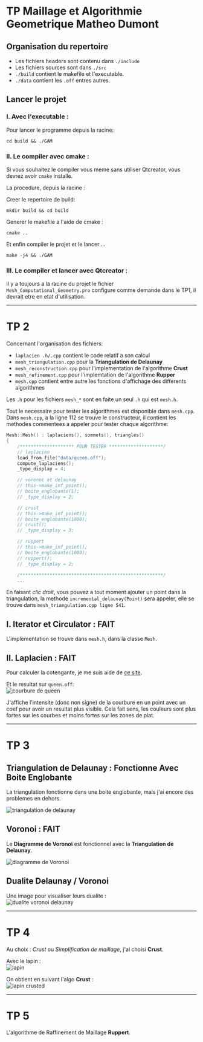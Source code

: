 # TP Maillage et Algorithmie Geometrique Matheo Dumont

## Organisation du repertoire
* Les fichiers headers sont contenu dans `./include`
* Les fichiers sources sont dans `./src`
* `./build` contient le makefile et l'executable.
* `./data` contient les `.off` entres autres.

## Lancer le projet
     
### I. Avec l'executable :
Pour lancer le programme depuis la racine:  
```
cd build && ./GAM
```
   
### II. Le compiler avec cmake :
Si vous souhaitez le compiler vous meme sans utiliser Qtcreator, vous devrez avoir `cmake` installe.

La procedure, depuis la racine :

Creer le repertoire de build:
```
mkdir build && cd build
```

Generer le makefile a l'aide de cmake :
```
cmake ..
```

Et enfin compiler le projet et le lancer ...
```
make -j4 && ./GAM
```
   
### III. Le compiler et lancer avec Qtcreator :
   
Il y a toujours a la racine du projet le fichier `Mesh_Computational_Geometry.pro` configure comme demande dans le TP1,
il devrait etre en etat d'utilisation.
  
---

# TP 2
Concernant l'organisation des fichiers:  

- `laplacien .h/.cpp` contient le code relatif a son calcul
- `mesh_triangulation.cpp` pour la **Triangulation de Delaunay**
- `mesh_reconstruction.cpp` pour l'implementation de l'algorithme **Crust**
- `mesh_refinement.cpp` pour l'implemtation de l'algorithme **Rupper**
- `mesh.cpp` contient entre autre les fonctions d'affichage des differents algorithmes


Les `.h` pour les fichiers `mesh_*` sont en faite un seul `.h` qui est `mesh.h`. 

Tout le necessaire pour tester les algorithmes est disponible dans `mesh.cpp`.
Dans `mesh.cpp`, a la ligne 112 se trouve le constructeur, il contient les methodes commentees a appeler pour
tester chaque algorithme:
```cpp
Mesh::Mesh() : laplaciens(), sommets(), triangles()
{
    /******************** POUR TESTER ********************/
    // laplacien
    load_from_file("data/queen.off");
    compute_laplaciens();
    _type_display = 4;

    // voronoi et delaunay
    // this->make_inf_point();
    // boite_englobante(1);
    // _type_display = 2;

    // crust
    // this->make_inf_point();
    // boite_englobante(1000);
    // crust();
    // _type_display = 3;

    // ruppert
    // this->make_inf_point();
    // boite_englobante(1000);
    // ruppert();
    // _type_display = 2;

    /*****************************************************/
    ...
```
En faisant *clic droit*, vous pouvez a tout moment ajouter un point dans la triangulation, la methode `incremental_delaunay(Point)` sera appeler, elle se trouve dans `mesh_triangulation.cpp ligne 541`.



## I. Iterator et Circulator : FAIT
L'implementation se trouve dans `mesh.h`, dans la classe `Mesh`.
   
## II. Laplacien : FAIT 
Pour calculer la cotengante, je me suis aide de [ce site](http://rodolphe-vaillant.fr/?e=33).

Et le resultat sur `queen.off`:  
![courbure de queen](pictures/courbure_queen.png)

J'affiche l'intensite (donc non signe) de la courbure en un point avec un coef pour avoir un resultat plus visible.
Cela fait sens, les couleurs sont plus fortes sur les courbes et moins fortes sur les zones de plat.

---

# TP 3

## Triangulation de Delaunay : Fonctionne Avec Boite Englobante
La triangulation fonctionne dans une boite englobante, mais j'ai encore des problemes en dehors.
  
![triangulation de delaunay](pictures/delaunay.png)

    
## Voronoi : FAIT
Le **Diagramme de Voronoi** est fonctionnel avec la **Triangulation de Delaunay**.
    
![diagramme de Voronoi](pictures/voronoi.png)


## Dualite Delaunay / Voronoi
  
Une image pour visualiser leurs dualite :  
![dualite voronoi delaunay](pictures/delaunay_voronoi.png)

---

# TP 4

Au choix : *Crust* ou *Simplification de maillage*, j'ai choisi **Crust**.

Avec le lapin :  
![lapin](pictures/lapin_delauded.png)
  
On obtient en suivant l'algo **Crust** :  
![lapin crusted](pictures/contour_lapin.png)

---

# TP 5

L'algorithme de Raffinement de Maillage **Ruppert**.



